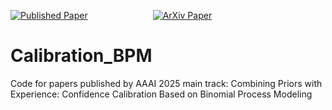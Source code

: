 [![Published Paper](https://img.shields.io/static/v1?label=Published&logo=Academia&message=Journal&color=blue)](https://ojs.aaai.org/index.php/AAAI/article/view/33792) <span style="margin: 0 100px;"> 
[![ArXiv Paper](https://img.shields.io/static/v1?label=ArXiv&logo=ArXiv&message=Template&color=47A141)](https://arxiv.org/abs/2412.10658/badge/ArXiv-Paper-blue)

# Calibration_BPM
Code for papers published by AAAI 2025 main track: Combining Priors with Experience: Confidence Calibration Based on Binomial Process Modeling
